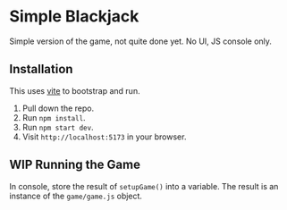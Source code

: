 # Simple Blackjack

Simple version of the game, not quite done yet. No UI, JS console only.

## Installation

This uses [vite](https://vitejs.dev/) to bootstrap and run.

1. Pull down the repo.
1. Run `npm install`.
1. Run `npm start dev`.
1. Visit `http://localhost:5173` in your browser.

## WIP Running the Game

In console, store the result of `setupGame()` into a variable. The result is an instance of the `game/game.js` object.
